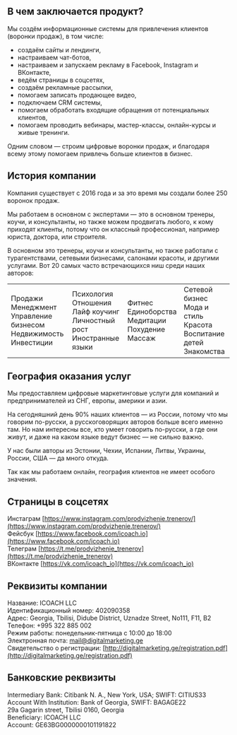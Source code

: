 ## В чем заключается продукт?

Мы создём информационные системы для привлечения клиентов (воронки продаж), в том числе:

- создаём сайты и лендинги,
- настраиваем чат-ботов,
- настраиваем и запускаем рекламу в Facebook, Instagram и ВКонтакте,
- ведём страницы в соцсетях,
- создаём рекламные рассылки,
- помогаем записать продающее видео,
- подключаем CRM системы,
- помогаем обработать входящие обращения от потенциальных клиентов,
- помогаем проводить вебинары, мастер-классы, онлайн-курсы и живые тренинги.

Одним словом — строим цифровые воронки продаж, и благодаря всему этому помогаем привлечь больше клиентов в бизнес.

## История компании

Компания существует с 2016 года и за это время мы создали более 250 воронок продаж.

Мы работаем в основном с экспертами — это в основном тренеры, коучи, и консультанты, но также можем продвигать любого, к кому приходят клиенты, потому что он классный профессионал, например юриста, доктора, или строителя.

В основном это тренеры, коучи и консультанты, но также работали с турагентствами, сетевыми бизнесами, салонами красоты, и другими услугами. Вот 20 самых часто встречающихся ниш среди наших авторов:

<table cellpadding="10" class="mb-3"><tr><td>Продажи<br>Менеджмент<br>Управление бизнесом<br>Недвижимость<br>Инвестиции</td><td>Психология<br>Отношения<br>Лайф коучинг<br>Личностный рост<br>Иностранные языки</td><td>Фитнес<br>Единоборства<br>Медитации<br>Похудение<br>Массаж</td><td>Сетевой бизнес<br>Мода и стиль<br>Красота<br>Воспитание детей<br>Знакомства</td></tr></table>

## География оказания услуг

Мы предоставляем цифровые маркетинговые услуги для компаний и предпринимателей из СНГ, европы, америки и азии.

На сегодняшний день 90% наших клиентов — из России, потому что мы говорим по-русски, а русскоговорящих авторов больше всего именно там. Но нам интересны все, кто умеет говорить по-русски, а где они живут, и даже на каком языке ведут бизнес — не сильно важно.

У нас были авторы из Эстонии, Чехии, Испании, Литвы, Украины, России, США — да много откуда.

Так как мы работаем онлайн, география клиентов не имеет особого значения.

## Страницы в соцсетях

Инстаграм [https://www.instagram.com/prodvizhenie.trenerov/](https://www.instagram.com/prodvizhenie.trenerov/)  
Фейсбук [https://www.facebook.com/icoach.io](https://www.facebook.com/icoach.io)  
Телеграм [https://t.me/prodvizhenie_trenerov](https://t.me/prodvizhenie_trenerov)  
ВКонтакте [https://vk.com/icoach_io](https://vk.com/icoach_io)

## Реквизиты компании

Название: ICOACH LLC  
Идентификационный номер: 402090358  
Адрес: Georgia, Tbilisi, Didube District, Uznadze Street, No111, F11, B2  
Телефон: +995 322 885 002  
Режим работы: понедельник-пятница с 10:00 до 18:00  
Электронная почта: [mail@digitalmarketing.ge](mailto:mail@digitalmarketing.ge)  
Свидетельство о регистрации: [http://digitalmarketing.ge/registration.pdf](http://digitalmarketing.ge/registration.pdf)

## Банковские реквизиты

Intermediary Bank: Citibank N. A., New York, USA; SWIFT: CITIUS33  
Account With Institution: Bank of Georgia, SWIFT: BAGAGE22  
29a Gagarin street, Tbilisi 0160, Georgia  
Beneficiary: ICOACH LLC  
Account: GE63BG0000000101191822